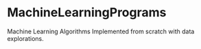 # MachineLearningPrograms

Machine Learning Algorithms Implemented from scratch with data explorations.
